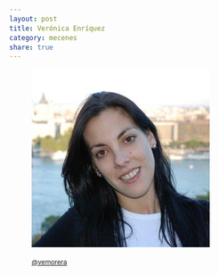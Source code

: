 ```yaml
---
layout: post
title: Verónica Enríquez
category: mecenes
share: true
---
```


<figure class="text-center">
	<img src="/public/img/veronica-enriquez-mecenes-artinpocket-regular.jpg" alt="Verónica Enríquez - mecenes d'artipocket/regular" title="Verónica Enríquez - mecenes d'artipocket/regular">
	<figcaption>
		<p><small><i class="fa fa-twitter"></i> <a href="https://twitter.com/vemorera" title="vemorera (vemorera) a Twitter">@vemorera</a></small></p>
	</figcaption>
</figure>